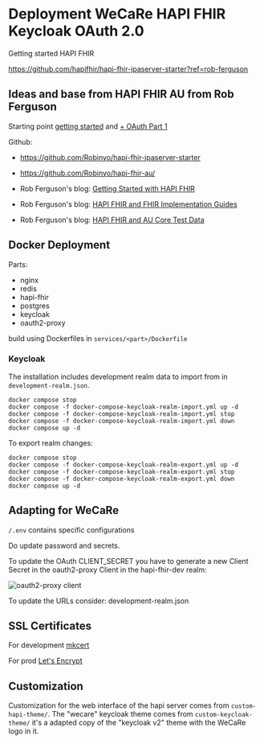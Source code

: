 # Deployment  WeCaRe HAPI FHIR Keycloak OAuth 2.0

Getting started HAPI FHIR

https://github.com/hapifhir/hapi-fhir-jpaserver-starter?ref=rob-ferguson

## Ideas and base from HAPI FHIR AU from Rob Ferguson

Starting point [getting started](https://rob-ferguson.me/getting-started-with-hapi-fhir/) and [+ OAuth Part 1](https://rob-ferguson.me/add-authn-to-hapi-fhir-with-oauth2-proxy-nginx-and-keycloak-part-1/)

Github: 

* https://github.com/Robinyo/hapi-fhir-jpaserver-starter
* https://github.com/Robinyo/hapi-fhir-au/

* Rob Ferguson's blog: [Getting Started with HAPI FHIR](https://rob-ferguson.me/getting-started-with-hapi-fhir/)
* Rob Ferguson's blog: [HAPI FHIR and FHIR Implementation Guides](https://rob-ferguson.me/hapi-fhir-and-fhir-implementation-guides/) 
* Rob Ferguson's blog: [HAPI FHIR and AU Core Test Data](https://rob-ferguson.me/hapi-fhir-and-au-core-test-data/)



## Docker Deployment

Parts:

* nginx 
* redis
* hapi-fhir
* postgres
* keycloak
* oauth2-proxy

build using Dockerfiles in ```services/<part>/Dockerfile``` 

### Keycloak

The installation includes development realm data to import from in ```development-realm.json```.

```
docker compose stop
docker compose -f docker-compose-keycloak-realm-import.yml up -d
docker compose -f docker-compose-keycloak-realm-import.yml stop
docker compose -f docker-compose-keycloak-realm-import.yml down
docker compose up -d
```



 To export realm changes:

```
docker compose stop
docker compose -f docker-compose-keycloak-realm-export.yml up -d
docker compose -f docker-compose-keycloak-realm-export.yml stop
docker compose -f docker-compose-keycloak-realm-export.yml down
docker compose up -d
```



## Adapting for WeCaRe

```/.env``` contains specific configurations 

Do update password and secrets. 

To update the OAuth CLIENT_SECRET you have to generate a new Client Secret in the oauth2-proxy Client in the hapi-fhir-dev realm:

![oauth2-proxy client](docs/oauth2-proxy.png)

To update the URLs consider: development-realm.json

## SSL Certificates 

For development  [mkcert](docs/developer/mkcert.md) 

For prod [Let's Encrypt](docs/developer/lets-encrypt.md) 

## Customization 

Customization for the web interface of the hapi server comes from ```custom-hapi-theme/```. The "wecare" keycloak theme comes from ```custom-keycloak-theme/``` it's a adapted copy of the "keycloak v2" theme with the WeCaRe logo in it.
